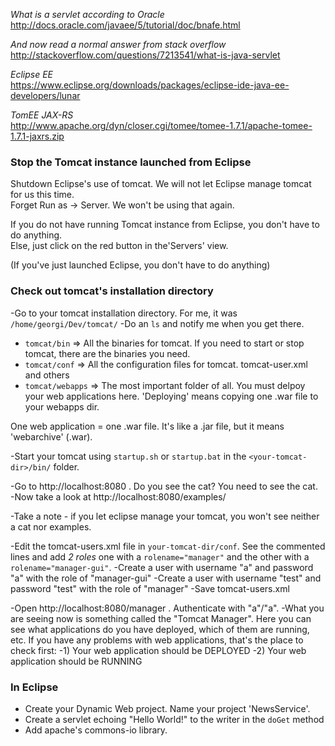 *What is a servlet according to Oracle*
http://docs.oracle.com/javaee/5/tutorial/doc/bnafe.html

*And now read a normal answer from stack overflow*
http://stackoverflow.com/questions/7213541/what-is-java-servlet

*Eclipse EE*  
https://www.eclipse.org/downloads/packages/eclipse-ide-java-ee-developers/lunar

*TomEE JAX-RS*  
http://www.apache.org/dyn/closer.cgi/tomee/tomee-1.7.1/apache-tomee-1.7.1-jaxrs.zip

### Stop the Tomcat instance launched from Eclipse
Shutdown Eclipse's use of tomcat. We will not let Eclipse manage tomcat for us this time.  
Forget Run as -> Server. We won't be using that again.

If you do not have running Tomcat instance from Eclipse, you don't have to do anything.  
Else, just click on the red button in the'Servers' view. 

(If you've just launched Eclipse, you don't have to do anything)

### Check out tomcat's installation directory
-Go to your tomcat installation directory. For me, it was `/home/georgi/Dev/tomcat/`
-Do an `ls` and notify me when you get there. 

- `tomcat/bin` => All the binaries for tomcat. If you need to start or stop tomcat, there are the binaries you need.
- `tomcat/conf` => All the configuration files for tomcat. tomcat-user.xml and others
- `tomcat/webapps` => The most important folder of all. You must delpoy your web applications here. 'Deploying' means copying one .war file to your webapps dir.

One web application = one .war file. It's like a .jar file, but it means 'webarchive' (.war).

-Start your tomcat using `startup.sh` or `startup.bat` in the `<your-tomcat-dir>/bin/` folder.

-Go to http://localhost:8080 . Do you see the cat? You need to see the cat.  
-Now take a look at http://localhost:8080/examples/

-Take a note - if you let eclipse manage your tomcat, you won't see neither a cat nor examples.

-Edit the tomcat-users.xml file in `your-tomcat-dir/conf`. See the commented lines and add *2 roles* one with a `rolеname="manager"` and the other with a `rolеname="manager-gui"`.
-Create a user with username "a" and password "a" with the role of "manager-gui"
-Create a user with username "test" and password "test" with the role of "manager"
-Save tomcat-users.xml

-Open http://localhost:8080/manager . Authenticate with "a"/"a".
-What you are seeing now is something called the "Tomcat Manager". Here you can see what applications do you have deployed, which of them are running, etc. If you have any problems with web applications, that's the place to check first:
-1) Your web application should be DEPLOYED
-2) Your web application should be RUNNING

### In Eclipse
- Create your Dynamic Web project. Name your project 'NewsService'.
- Create a servlet echoing "Hello World!" to the writer in the `doGet` method
- Add apache's commons-io library.

